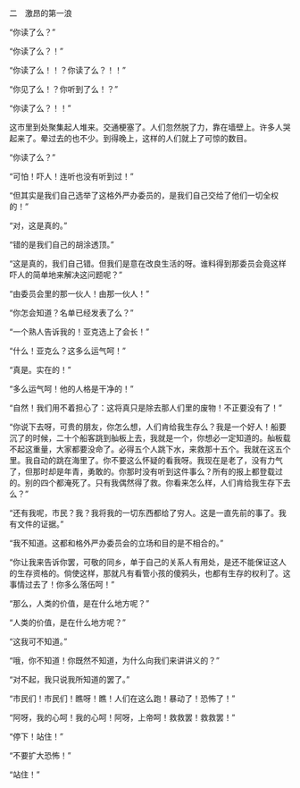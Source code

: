 二　激昂的第一浪

  

“你读了么？”

“你读了么？！”

“你读了么！！？你读了么？！！”

“你见了么！？你听到了么！？”

“你读了么？！！”

这市里到处聚集起人堆来。交通梗塞了。人们忽然脱了力，靠在墙壁上。许多人哭起来了。晕过去的也不少。到得晚上，这样的人们就上了可惊的数目。

“你读了么？”

“可怕！吓人！连听也没有听到过！”

“但其实是我们自己选举了这格外严办委员的，是我们自己交给了他们一切全权的！”

“对，这是真的。”

“错的是我们自己的胡涂透顶。”

“这是真的，我们自己错。但我们是意在改良生活的呀。谁料得到那委员会竟这样吓人的简单地来解决这问题呢？”

“由委员会里的那一伙人！由那一伙人！”

“你怎会知道？名单已经发表了么？”

“一个熟人告诉我的！亚克选上了会长！”

“什么！亚克么？这多么运气呵！”

“真是。实在的！”

“多么运气呵！他的人格是干净的！”

“自然！我们用不着担心了：这将真只是除去那人们里的废物！不正要没有了！”

“你说下去呀，可贵的朋友，你怎么想，人们肯给我生存么？我是一个好人！船要沉了的时候，二十个船客跳到舢板上去，我就是一个，你想必一定知道的。舢板载不起这重量，大家都要没命了。必得五个人跳下水，来救那十五个。我就在这五个里。我自动的跳在海里了。你不要这么怀疑的看我呀。我现在是老了，没有力气了，但那时却是年青，勇敢的。你那时没有听到这件事么？所有的报上都登载过的。别的四个都淹死了。只有我偶然得了救。你看来怎么样，人们肯给我生存下去么？”

“还有我呢，市民？我？我将我的一切东西都给了穷人。这是一直先前的事了。我有文件的证据。”

“我不知道。这都和格外严办委员会的立场和目的是不相合的。”

“你让我来告诉你罢，可敬的同乡，单于自己的关系人有用处，是还不能保证这人的生存资格的。倘使这样，那就凡有看管小孩的傻鸦头，也都有生存的权利了。这事情过去了！你多么落伍呵！”

“那么，人类的价值，是在什么地方呢？”

“人类的价值，是在什么地方呢？”

“这我可不知道。”

“哦，你不知道！你既然不知道，为什么向我们来讲讲义的？”

“对不起，我只说我所知道的罢了。”

“市民们！市民们！瞧呀！瞧！人们在这么跑！暴动了！恐怖了！”

“阿呀，我的心呵！我的心呵！阿呀，上帝呵！救救罢！救救罢！”

“停下！站住！”

“不要扩大恐怖！”

“站住！”